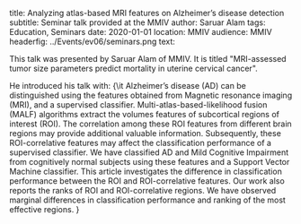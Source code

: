 title: Analyzing atlas-based MRI features on Alzheimer’s disease detection
subtitle: Seminar talk provided at the MMIV
author: Saruar Alam
tags: Education, Seminars
date: 2020-01-01
location: MMIV
audience: MMIV
headerfig: ../Events/ev06/seminars.png
text:

This talk was presented by Saruar Alam of MMIV. It is titled "MRI-assessed tumor size parameters predict mortality in uterine cervical cancer".

He introduced his talk with: {\it 
Alzheimer’s disease (AD) can be distinguished using the features obtained from Magnetic resonance imaging (MRI), and a supervised classifier. Multi-atlas-based-likelihood fusion (MALF) algorithms extract the volumes features of subcortical regions of interest (ROI). The correlation among these ROI features from different brain regions may provide additional valuable information. Subsequently, these ROI-correlative features may affect the classification performance of a supervised classifier. We have classified AD and Mild Cognitive Impairment from cognitively normal subjects using these features and a Support Vector Machine classifier. This article investigates the difference in classification performance between the ROI and ROI-correlative features. Our work also reports the ranks of ROI and ROI-correlative regions. We have observed marginal differences in classification performance and ranking of the most effective regions.
}

